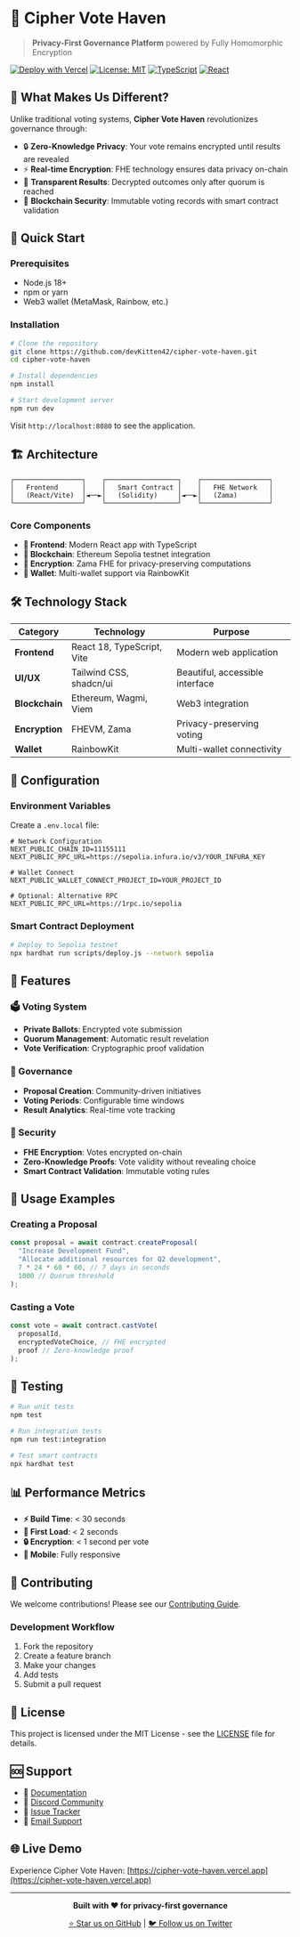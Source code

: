 # 🔐 Cipher Vote Haven

> **Privacy-First Governance Platform** powered by Fully Homomorphic Encryption

[![Deploy with Vercel](https://vercel.com/button)](https://vercel.com/new/clone?repository-url=https://github.com/devKitten42/cipher-vote-haven)
[![License: MIT](https://img.shields.io/badge/License-MIT-yellow.svg)](https://opensource.org/licenses/MIT)
[![TypeScript](https://img.shields.io/badge/TypeScript-007ACC?logo=typescript&logoColor=white)](https://www.typescriptlang.org/)
[![React](https://img.shields.io/badge/React-20232A?logo=react&logoColor=61DAFB)](https://reactjs.org/)

## 🌟 What Makes Us Different?

Unlike traditional voting systems, **Cipher Vote Haven** revolutionizes governance through:

- 🔒 **Zero-Knowledge Privacy**: Your vote remains encrypted until results are revealed
- ⚡ **Real-time Encryption**: FHE technology ensures data privacy on-chain
- 🎯 **Transparent Results**: Decrypted outcomes only after quorum is reached
- 🔗 **Blockchain Security**: Immutable voting records with smart contract validation

## 🚀 Quick Start

### Prerequisites
- Node.js 18+ 
- npm or yarn
- Web3 wallet (MetaMask, Rainbow, etc.)

### Installation

```bash
# Clone the repository
git clone https://github.com/devKitten42/cipher-vote-haven.git
cd cipher-vote-haven

# Install dependencies
npm install

# Start development server
npm run dev
```

Visit `http://localhost:8080` to see the application.

## 🏗️ Architecture

```
┌─────────────────┐    ┌──────────────────┐    ┌─────────────────┐
│   Frontend      │    │   Smart Contract │    │   FHE Network   │
│   (React/Vite)  │◄──►│   (Solidity)     │◄──►│   (Zama)        │
└─────────────────┘    └──────────────────┘    └─────────────────┘
```

### Core Components

- **🎨 Frontend**: Modern React app with TypeScript
- **🔗 Blockchain**: Ethereum Sepolia testnet integration
- **🔐 Encryption**: Zama FHE for privacy-preserving computations
- **💼 Wallet**: Multi-wallet support via RainbowKit

## 🛠️ Technology Stack

| Category | Technology | Purpose |
|----------|------------|---------|
| **Frontend** | React 18, TypeScript, Vite | Modern web application |
| **UI/UX** | Tailwind CSS, shadcn/ui | Beautiful, accessible interface |
| **Blockchain** | Ethereum, Wagmi, Viem | Web3 integration |
| **Encryption** | FHEVM, Zama | Privacy-preserving voting |
| **Wallet** | RainbowKit | Multi-wallet connectivity |

## 🔧 Configuration

### Environment Variables

Create a `.env.local` file:

```env
# Network Configuration
NEXT_PUBLIC_CHAIN_ID=11155111
NEXT_PUBLIC_RPC_URL=https://sepolia.infura.io/v3/YOUR_INFURA_KEY

# Wallet Connect
NEXT_PUBLIC_WALLET_CONNECT_PROJECT_ID=YOUR_PROJECT_ID

# Optional: Alternative RPC
NEXT_PUBLIC_RPC_URL=https://1rpc.io/sepolia
```

### Smart Contract Deployment

```bash
# Deploy to Sepolia testnet
npx hardhat run scripts/deploy.js --network sepolia
```

## 📱 Features

### 🗳️ Voting System
- **Private Ballots**: Encrypted vote submission
- **Quorum Management**: Automatic result revelation
- **Vote Verification**: Cryptographic proof validation

### 👥 Governance
- **Proposal Creation**: Community-driven initiatives
- **Voting Periods**: Configurable time windows
- **Result Analytics**: Real-time vote tracking

### 🔐 Security
- **FHE Encryption**: Votes encrypted on-chain
- **Zero-Knowledge Proofs**: Vote validity without revealing choice
- **Smart Contract Validation**: Immutable voting rules

## 🎯 Usage Examples

### Creating a Proposal

```typescript
const proposal = await contract.createProposal(
  "Increase Development Fund",
  "Allocate additional resources for Q2 development",
  7 * 24 * 60 * 60, // 7 days in seconds
  1000 // Quorum threshold
);
```

### Casting a Vote

```typescript
const vote = await contract.castVote(
  proposalId,
  encryptedVoteChoice, // FHE encrypted
  proof // Zero-knowledge proof
);
```

## 🧪 Testing

```bash
# Run unit tests
npm test

# Run integration tests
npm run test:integration

# Test smart contracts
npx hardhat test
```

## 📊 Performance Metrics

- **⚡ Build Time**: < 30 seconds
- **🚀 First Load**: < 2 seconds
- **🔒 Encryption**: < 1 second per vote
- **📱 Mobile**: Fully responsive

## 🤝 Contributing

We welcome contributions! Please see our [Contributing Guide](CONTRIBUTING.md).

### Development Workflow

1. Fork the repository
2. Create a feature branch
3. Make your changes
4. Add tests
5. Submit a pull request

## 📄 License

This project is licensed under the MIT License - see the [LICENSE](LICENSE) file for details.

## 🆘 Support

- 📖 [Documentation](https://docs.ciphervotehaven.com)
- 💬 [Discord Community](https://discord.gg/ciphervotehaven)
- 🐛 [Issue Tracker](https://github.com/devKitten42/cipher-vote-haven/issues)
- 📧 [Email Support](mailto:support@ciphervotehaven.com)

## 🌐 Live Demo

Experience Cipher Vote Haven: [https://cipher-vote-haven.vercel.app](https://cipher-vote-haven.vercel.app)

---

<div align="center">

**Built with ❤️ for privacy-first governance**

[⭐ Star us on GitHub](https://github.com/devKitten42/cipher-vote-haven) | [🐦 Follow us on Twitter](https://twitter.com/ciphervotehaven)

</div>